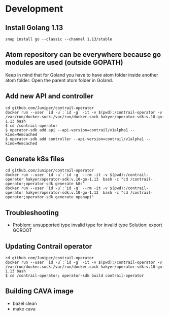 # Development

## Install Golang 1.13

```
snap install go --classic --channel 1.13/stable
```

## Atom repository can be everywhere because go modules are used (outside GOPATH)

Keep in mind that for Goland you have to have atom folder inside another atom folder.
Open the parent atom folder in Goland.

## Add new API and controller

```
cd github.com/Juniper/contrail-operator
docker run --user `id -u`:`id -g` -it -v $(pwd):/contrail-operator -v /var/run/docker.sock:/var/run/docker.sock hakyer/operator-sdk:v.10-go-1.13 bash
$ cd /contrail-operator
$ operator-sdk add api --api-version=contrail/v1alpha1 --kind=Memcached
$ operator-sdk add controller --api-version=contrail/v1alpha1 --kind=Memcached 
```


## Generate k8s files

```
cd github.com/Juniper/contrail-operator
docker run --user `id -u`:`id -g` --rm -it -v $(pwd):/contrail-operator hakyer/operator-sdk:v.10-go-1.13  bash -c "cd /contrail-operator;operator-sdk generate k8s"
docker run --user `id -u`:`id -g` --rm -it -v $(pwd):/contrail-operator hakyer/operator-sdk:v.10-go-1.13  bash -c "cd /contrail-operator;operator-sdk generate openapi"
```

## Troubleshooting

* Problem: unsupported type invalid type for invalid type
  Solution: export GOROOT


## Updating Contrail operator
```
cd github.com/Juniper/contrail-operator
docker run --user `id -u`:`id -g` -it -v $(pwd):/contrail-operator -v /var/run/docker.sock:/var/run/docker.sock hakyer/operator-sdk:v.10-go-1.13 bash
$ cd /contrail-operator; operator-sdk build contrail-operator
```


## Building CAVA image

* bazel clean
* make cava
   
